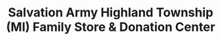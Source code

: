 ---
title: "Salvation Army Highland Township (MI) Family Store & Donation Center"
url: /highland-township/salvation-army-highland-township-mi-family-store-and-donation-center/
shop: charity
---